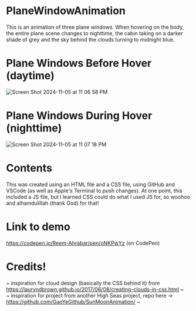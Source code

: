 # PlaneWindowAnimation
This is an animation of three plane windows. When hovering on the body, the entire plane scene changes to nighttime, the cabin taking on a darker shade of grey and the sky behind the clouds turning to midnight blue.

# Plane Windows Before Hover (daytime)
![Screen Shot 2024-11-05 at 11 06 58 PM](https://github.com/user-attachments/assets/3c7dd02d-7f77-4cb2-802b-b26c05695a2e)

# Plane Windows During Hover (nighttime)
![Screen Shot 2024-11-05 at 11 07 18 PM](https://github.com/user-attachments/assets/ebd897bd-3264-4152-bf51-32d33cf92449)

# Contents
This was created using an HTML file and a CSS file, using GitHub and VSCode (as well as Apple's Terminal to push changes). At one point, this included a JS file, but I learned CSS could do what I used JS for, so woohoo and alhamdulillah (thank God) for that!

# Link to demo
https://codepen.io/Reem-Ahrabar/pen/oNKPwYz
(on CodePen)

# Credits!
~ inspiration for cloud design (basically the CSS behind it) from https://lauryndbrown.github.io/2017/06/08/creating-clouds-in-css.html ~<br>
~ inspiration for project from another High Seas project, repo here -> https://github.com/GaoYeGithub/SunMoonAnimation/ ~

